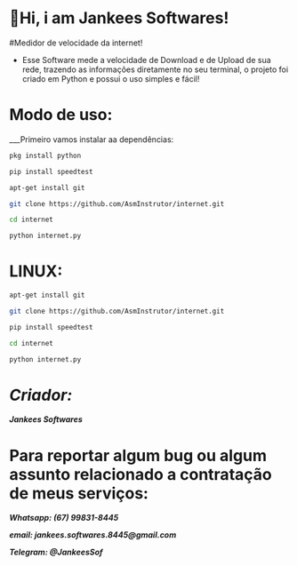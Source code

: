 # 👋Hi, i am Jankees Softwares!

#Medidor de velocidade da internet!
   - Esse Software mede a velocidade de Download e de Upload de sua rede, trazendo as informações diretamente no seu terminal, o projeto foi criado em Python e possui o uso simples e fácil!

# Modo de uso:

   ___Primeiro vamos instalar aa dependências:

```bash
pkg install python

pip install speedtest

apt-get install git

git clone https://github.com/AsmInstrutor/internet.git

cd internet

python internet.py

```

# LINUX:

```bash
apt-get install git

git clone https://github.com/AsmInstrutor/internet.git

pip install speedtest

cd internet

python internet.py
```

# ___Criador:___

___Jankees Softwares___

# Para reportar algum bug ou algum assunto relacionado a contratação de meus serviços:

___Whatsapp: (67) 99831-8445___

___email: jankees.softwares.8445@gmail.com___

___Telegram: @JankeesSof___

